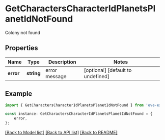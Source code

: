 # GetCharactersCharacterIdPlanetsPlanetIdNotFound

Colony not found

## Properties

Name | Type | Description | Notes
------------ | ------------- | ------------- | -------------
**error** | **string** | error message | [optional] [default to undefined]

## Example

```typescript
import { GetCharactersCharacterIdPlanetsPlanetIdNotFound } from 'eve-esi-client-ts';

const instance: GetCharactersCharacterIdPlanetsPlanetIdNotFound = {
    error,
};
```

[[Back to Model list]](../README.md#documentation-for-models) [[Back to API list]](../README.md#documentation-for-api-endpoints) [[Back to README]](../README.md)
